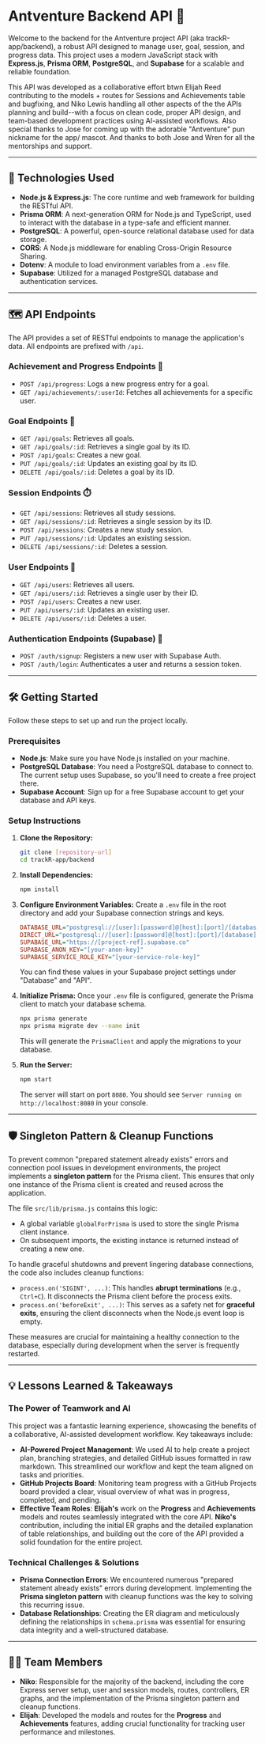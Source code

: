 # Antventure Backend API 🐜

Welcome to the backend for the Antventure project API (aka trackR-app/backend), a robust API designed to manage user, goal, session, and progress data. This project uses a modern JavaScript stack with **Express.js**, **Prisma ORM**, **PostgreSQL**, and **Supabase** for a scalable and reliable foundation.

This API was developed as a collaborative effort btwn Elijah Reed contributing to the models +  routes for Sessions and Achievements table and bugfixing, and Niko Lewis handling all other aspects of the the APIs planning and build--with a focus on clean code, proper API design, and team-based development practices using AI-assisted workflows. Also special thanks to Jose for coming up with the adorable "Antventure" pun nickname for the app/ mascot. And thanks to both Jose and Wren for all the mentorships and support. 

---

## 🚀 Technologies Used

-   **Node.js & Express.js**: The core runtime and web framework for building the RESTful API.
-   **Prisma ORM**: A next-generation ORM for Node.js and TypeScript, used to interact with the database in a type-safe and efficient manner.
-   **PostgreSQL**: A powerful, open-source relational database used for data storage.
-   **CORS**: A Node.js middleware for enabling Cross-Origin Resource Sharing.
-   **Dotenv**: A module to load environment variables from a `.env` file.
-   **Supabase**: Utilized for a managed PostgreSQL database and authentication services.

---

## 🗺️ API Endpoints

The API provides a set of RESTful endpoints to manage the application's data. All endpoints are prefixed with `/api`.

### Achievement and Progress Endpoints 🎯

-   `POST /api/progress`: Logs a new progress entry for a goal.
-   `GET /api/achievements/:userId`: Fetches all achievements for a specific user.

### Goal Endpoints 🎯

-   `GET /api/goals`: Retrieves all goals.
-   `GET /api/goals/:id`: Retrieves a single goal by its ID.
-   `POST /api/goals`: Creates a new goal.
-   `PUT /api/goals/:id`: Updates an existing goal by its ID.
-   `DELETE /api/goals/:id`: Deletes a goal by its ID.


### Session Endpoints ⏱️

-   `GET /api/sessions`: Retrieves all study sessions.
-   `GET /api/sessions/:id`: Retrieves a single session by its ID.
-   `POST /api/sessions`: Creates a new study session.
-   `PUT /api/sessions/:id`: Updates an existing session.
-   `DELETE /api/sessions/:id`: Deletes a session.

### User Endpoints 👤

-   `GET /api/users`: Retrieves all users.
-   `GET /api/users/:id`: Retrieves a single user by their ID.
-   `POST /api/users`: Creates a new user.
-   `PUT /api/users/:id`: Updates an existing user.
-   `DELETE /api/users/:id`: Deletes a user.

### Authentication Endpoints (Supabase) 🔑

-   `POST /auth/signup`: Registers a new user with Supabase Auth.
-   `POST /auth/login`: Authenticates a user and returns a session token.

---

## 🛠️ Getting Started

Follow these steps to set up and run the project locally.

### Prerequisites

-   **Node.js**: Make sure you have Node.js installed on your machine.
-   **PostgreSQL Database**: You need a PostgreSQL database to connect to. The current setup uses Supabase, so you'll need to create a free project there.
-   **Supabase Account**: Sign up for a free Supabase account to get your database and API keys.

### Setup Instructions

1.  **Clone the Repository:**
    ```bash
    git clone [repository-url]
    cd trackR-app/backend
    ```

2.  **Install Dependencies:**
    ```bash
    npm install
    ```

3.  **Configure Environment Variables:**
    Create a `.env` file in the root directory and add your Supabase connection strings and keys.
    ```ini
    DATABASE_URL="postgresql://[user]:[password]@[host]:[port]/[database]"
    DIRECT_URL="postgresql://[user]:[password]@[host]:[port]/[database]"
    SUPABASE_URL="https://[project-ref].supabase.co"
    SUPABASE_ANON_KEY="[your-anon-key]"
    SUPABASE_SERVICE_ROLE_KEY="[your-service-role-key]"
    ```
    You can find these values in your Supabase project settings under "Database" and "API".

4.  **Initialize Prisma:**
    Once your `.env` file is configured, generate the Prisma client to match your database schema.
    ```bash
    npx prisma generate
    npx prisma migrate dev --name init
    ```
    This will generate the `PrismaClient` and apply the migrations to your database.

5.  **Run the Server:**
    ```bash
    npm start
    ```
    The server will start on port `8080`. You should see `Server running on http://localhost:8080` in your console.

---

## 🛡️ Singleton Pattern & Cleanup Functions

To prevent common "prepared statement already exists" errors and connection pool issues in development environments, the project implements a **singleton pattern** for the Prisma client. This ensures that only one instance of the Prisma client is created and reused across the application.

The file `src/lib/prisma.js` contains this logic:

-   A global variable `globalForPrisma` is used to store the single Prisma client instance.
-   On subsequent imports, the existing instance is returned instead of creating a new one.

To handle graceful shutdowns and prevent lingering database connections, the code also includes cleanup functions:

-   `process.on('SIGINT', ...)`: This handles **abrupt terminations** (e.g., `Ctrl+C`). It disconnects the Prisma client before the process exits.
-   `process.on('beforeExit', ...)`: This serves as a safety net for **graceful exits**, ensuring the client disconnects when the Node.js event loop is empty.

These measures are crucial for maintaining a healthy connection to the database, especially during development when the server is frequently restarted.

---

## 💡 Lessons Learned & Takeaways

### The Power of Teamwork and AI

This project was a fantastic learning experience, showcasing the benefits of a collaborative, AI-assisted development workflow. Key takeaways include:

-   **AI-Powered Project Management**: We used AI to help create a project plan, branching strategies, and detailed GitHub issues formatted in raw markdown. This streamlined our workflow and kept the team aligned on tasks and priorities.
-   **GitHub Projects Board**: Monitoring team progress with a GitHub Projects board provided a clear, visual overview of what was in progress, completed, and pending.
-   **Effective Team Roles**: **Elijah's** work on the **Progress** and **Achievements** models and routes seamlessly integrated with the core API. **Niko's** contribution, including the initial ER graphs and the detailed explanation of table relationships, and building out the core of the API provided a solid foundation for the entire project. 

### Technical Challenges & Solutions

-   **Prisma Connection Errors**: We encountered numerous  "prepared statement already exists" errors during development. Implementing the **Prisma singleton pattern** with cleanup functions was the key to solving this recurring issue.
-   **Database Relationships**: Creating the ER diagram and meticulously defining the relationships in `schema.prisma` was essential for ensuring data integrity and a well-structured database.

---

## 👨‍💻 Team Members

-   **Niko**: Responsible for the majority of the backend, including the core Express server setup, user and session models, routes, controllers, ER graphs, and the implementation of the Prisma singleton pattern and cleanup functions.
-   **Elijah**: Developed the models and routes for the **Progress** and **Achievements** features, adding crucial functionality for tracking user performance and milestones.
